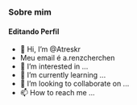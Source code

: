 ### Sobre mim
#### Editando Perfil

- 👋 Hi, I’m @Atreskr
-  Meu email é a.renzcherchen
- 👀 I’m interested in ...
- 🌱 I’m currently learning ...
- 💞️ I’m looking to collaborate on ...
- 📫 How to reach me ...

<!---
Atreskr/Atreskr is a ✨ special ✨ repository because its `README.md` (this file) appears on your GitHub profile.
You can click the Preview link to take a look at your changes.
--->
